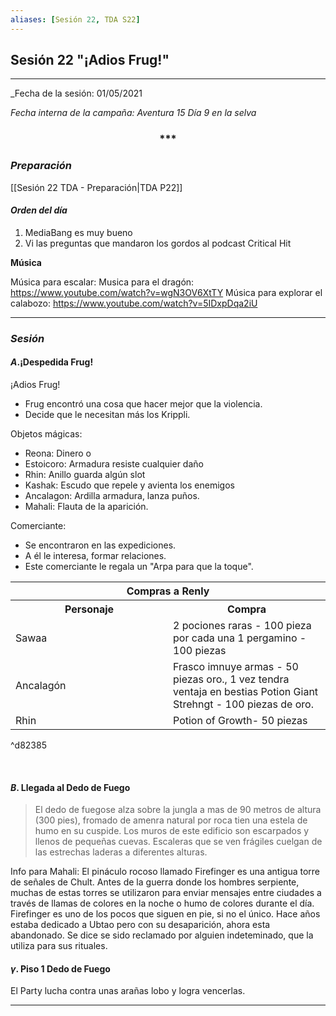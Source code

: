 ```yaml
---
aliases: [Sesión 22, TDA S22]
---
```


## Sesión 22 "¡Adios Frug!"

---

_Fecha de la sesión: 01/05/2021

_Fecha interna de la campaña: Aventura 15 Día 9 en la selva_

<div align='center'>
   <h3> *** </h3>
</div>




### _Preparación_

[[Sesión 22 TDA - Preparación|TDA P22]]

#### _Orden del día_

1. MediaBang es muy bueno
2. Vi las preguntas que mandaron los gordos al podcast Critical Hit


**Música**

 Música para escalar:
 Musica para el dragón: https://www.youtube.com/watch?v=wgN3OV6XtTY
 Música para explorar el calabozo: https://www.youtube.com/watch?v=5IDxpDqa2iU

---

### _Sesión_


#### $A$.¡Despedida Frug! 
 
 ¡Adios Frug! 
 - Frug encontró una cosa que hacer mejor que la violencia. 
 - Decide que le necesitan más los Krippli. 
  
 Objetos mágicas: 
 - Reona: Dinero o 
 - Estoicoro: Armadura resiste cualquier daño 
 - Rhin: Anillo guarda algún slot 
 - Kashak: Escudo que repele y avienta los enemigos 
 - Ancalagon: Ardilla armadura, lanza puños. 
 - Mahali: Flauta de la aparición. 
 
 Comerciante: 
 - Se encontraron en las expediciones. 
 - A él le interesa, formar relaciones. 
 - Este comerciante le regala un "Arpa para que la toque".


<table class= 'default'>	
<tr>
 <th colspan="2">Compras a Renly</th>
</tr>
<tr>
	<th>Personaje</th>
	<th>Compra</th>
</tr>	
<td width="50%">  
Sawaa  
</td>  
<td width="50%">  
2 pociones raras - 100 pieza por cada una
1 pergamino - 100 piezas  
</td>    
</tr>  
<tr>  
<td width="50%">  
Ancalagón  
</td>  
<td width="50%">  
Frasco imnuye armas - 50 piezas oro., 1 vez tendra ventaja en bestias
Potion Giant Strehngt - 100 piezas de oro.  
</td>   
</tr>
<tr>  
<td width="50%">  
Rhin 
</td>  
<td width="50%">  
Potion of Growth- 50 piezas
</td>    
</tr>
</table>

^d82385

&nbsp;


#### $B$. Llegada al Dedo de Fuego

>El dedo de fuegose alza sobre la jungla a mas de 90 metros de altura (300 pies), fromado de amenra natural por roca tien una estela de humo en su cuspide. Los muros de este edificio son escarpados y llenos de pequeñas cuevas. Escaleras que se ven frágiles cuelgan de las estrechas laderas a diferentes alturas.
 
Info para Mahali:
El pináculo rocoso llamado Firefinger es una antigua torre de señales de Chult. Antes de la guerra donde los hombres serpiente, muchas de estas torres se utilizaron para enviar mensajes entre ciudades a través de llamas de colores en la noche o humo de colores durante el día. Firefinger es uno de los pocos que siguen en pie, si no el único.
Hace años estaba dedicado a Ubtao pero con su desaparición, ahora esta abandonado.
Se dice se sido reclamado por alguien indeteminado, que la utiliza para sus rituales.


#### $\gamma$. Piso 1 Dedo de Fuego

El Party lucha contra unas arañas lobo y logra vencerlas.




---

